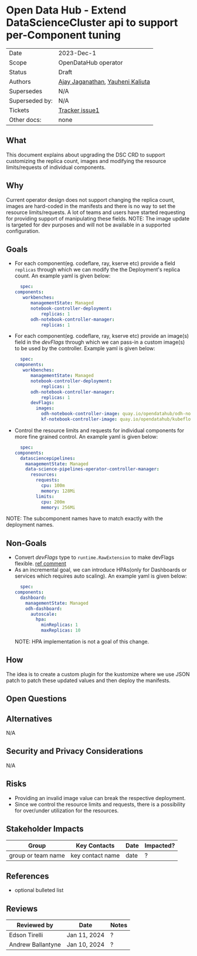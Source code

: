 # Open Data Hub - Extend DataScienceCluster api to support per-Component tuning

|                |            |
| -------------- | ---------- |
| Date           | 2023-Dec-1  |
| Scope          | OpenDataHub operator |
| Status         | Draft |
| Authors        | [Ajay Jaganathan](@AjayJagan), [Yauheni Kaliuta](@ykaliuta) |
| Supersedes     | N/A |
| Superseded by: | N/A |
| Tickets        | [Tracker issue1](https://issues.redhat.com/browse/RHOAIENG-277)|
| Other docs:    | none |

## What

This document explains about upgrading the DSC CRD to support customizing the replica count, images and modifying the resource limits/requests of individual components.

## Why

Current operator design does not support changing the replica count, images are hard-coded in the manifests and there is no way to set the resource limits/requests. A lot of teams and users have started requesting for providing support of manipulating these fields.
NOTE: The image update is targeted for dev purposes and will not be available in a supported configuration. 

## Goals

* For each component(eg. codeflare, ray, kserve etc) provide a field `replicas` through which we can modify the the Deployment's replica count. An example yaml is given below:
  ```yaml
    spec:
  components:
     workbenches:
        managementState: Managed
        notebook-controller-deployment:
            replicas: 1
        odh-notebook-controller-manager:
            replicas: 1
  ```
* For each component(eg. codeflare, ray, kserve etc) provide an image(s) field in the *devFlags* through which we can pass-in a custom image(s) to be used by the controller. Example yaml is given below:
  ```yaml
    spec:
  components:
     workbenches:
        managementState: Managed
        notebook-controller-deployment:
            replicas: 1
        odh-notebook-controller-manager:
            replicas: 1
        devFlags:
          images:
            odh-notebook-controller-image: quay.io/opendatahub/odh-notebook-controller:latest
            kf-notebook-controller-image: quay.io/opendatahub/kubeflow-notebook-controller:latest
  ```
* Control the resource limits and requests for individual components for more fine grained control. An example yaml is given below:
  ```yaml
    spec:
  components:
    datasciencepipelines:
      managementState: Managed
      data-science-pipelines-operator-controller-manager:
        resources:
          requests:
            cpu: 100m
            memory: 128Mi
          limits:
            cpu: 200m
            memory: 256Mi
  ```  
NOTE: The subcomponent names have to match exactly with the deployment names.

## Non-Goals

* Convert *devFlags* type to `runtime.RawExtension` to make devFlags flexible. [ref comment](https://github.com/opendatahub-io/architecture-decision-records/pull/23#issuecomment-1847519245)
* As an incremental goal, we can introduce HPAs(only for Dashboards or services which requires auto scaling).
  An example yaml is given below:
  ```yaml
    spec:
  components:
    dashboard:
      managementState: Managed
      odh-dashboard:
        autoscale:
          hpa:
            minReplicas: 1
            maxReplicas: 10
  ```   
  NOTE: HPA implementation is not a goal of this change.
## How

The idea is to create a custom plugin for the kustomize where we use JSON patch to patch these updated values and then deploy the manifests.

## Open Questions

## Alternatives

N/A

## Security and Privacy Considerations

N/A

## Risks

- Providing an invalid image value can break the respective deployment.
- Since we control the resource limits and requests, there is a possibility for over/under utilization for the resources.

## Stakeholder Impacts

| Group                         | Key Contacts     | Date       | Impacted? |
| ----------------------------- | ---------------- | ---------- | --------- |
| group or team name            | key contact name | date       | ? |


## References

* optional bulleted list

## Reviews

| Reviewed by                   | Date          | Notes |
| ----------------------------- | ---------     | ------|
| Edson Tirelli                 | Jan 11, 2024  | ?     |
| Andrew Ballantyne             | Jan 10, 2024  | ?     |
